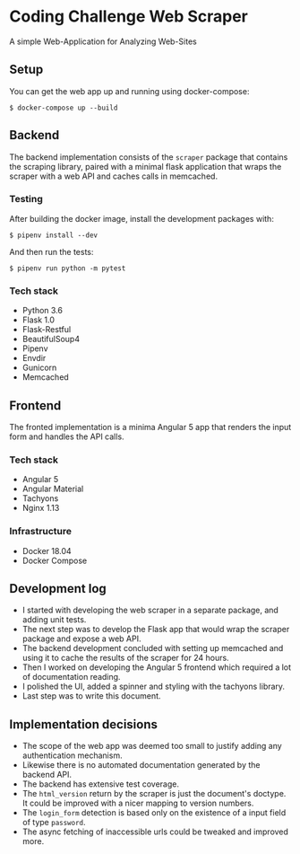 # Coding Challenge Web Scraper

A simple Web-Application for Analyzing Web-Sites

## Setup

You can get the web app up and running using docker-compose:

```
$ docker-compose up --build
```


## Backend

The backend implementation consists of the `scraper` package that contains the
scraping library, paired with a minimal flask application that wraps the
scraper with a web API and caches calls in memcached.

### Testing

After building the docker image, install the development packages with: 

```
$ pipenv install --dev
```

And then run the tests:

```
$ pipenv run python -m pytest
```

### Tech stack

- Python 3.6
- Flask 1.0
- Flask-Restful
- BeautifulSoup4
- Pipenv
- Envdir
- Gunicorn
- Memcached


## Frontend

The fronted implementation is a minima Angular 5 app that renders the input
form and handles the API calls.

### Tech stack

- Angular 5
- Angular Material
- Tachyons
- Nginx 1.13


### Infrastructure

- Docker 18.04
- Docker Compose


## Development log

- I started with developing the web scraper in a separate package, and adding
  unit tests.
- The next step was to develop the Flask app that would wrap the scraper 
  package and expose a web API.
- The backend development concluded with setting up memcached and using it
  to cache the results of the scraper for 24 hours.
- Then I worked on developing the Angular 5 frontend which required a lot of
  documentation reading.
- I polished the UI, added a spinner and styling with the tachyons library.
- Last step was to write this document.

## Implementation decisions

- The scope of the web app was deemed too small to justify adding
  any authentication mechanism.
- Likewise there is no automated documentation generated by the backend API.
- The backend has extensive test coverage.
- The `html_version` return by the scraper is just the document's doctype.
  It could be improved with a nicer mapping to version numbers.
- The `login_form` detection is based only on the existence of a input field
  of type `password`.
- The async fetching of inaccessible urls could be tweaked and improved more.
